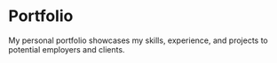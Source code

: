 # Portfolio
 My personal portfolio showcases my skills, experience, and projects to potential employers and clients.
